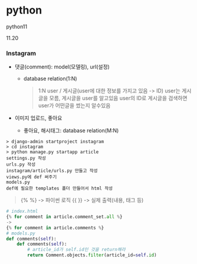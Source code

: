 # python
python11

11.20

### Instagram
* 댓글(comment): model(모델링), url(설정)
  * database relation(1:N)
    > 1:N
    > user / 게시글(user에 대한 정보를 가지고 있음 -> ID)
    > user는 게시글을 모름, 게시글을 user를 알고있음
    > user의 ID로 게시글을 검색하면 user가 어떤글을 썼는지 알수있음

* 이미지 업로드, 좋아요
  * 좋아요, 해시태그: database relation(M:N)

```shell
> django-admin startproject instagram
> cd instagram
> python manage.py startapp article
settings.py 작성
urls.py 작성
instagram/article/urls.py 만들고 작성
views.py에 def 써주기
models.py
def에 필요한 templates 폴더 만들어서 html 작성
```

> {% %} -> 파이썬 로직
> {{ }} -> 실제 출력(내용, 태그 등)

```python
# index.html
{% for comment in article.comment_set.all %}
->
{% for comment in article.comments %}
# models.py
def comments(self):
    def comments(self):
        # article_id가 self.id인 것을 return해라
        return Comment.objects.filter(article_id=self.id)
```